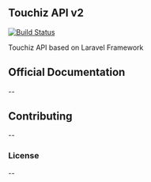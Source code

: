 ## Touchiz API v2

[![Build Status](https://travis-ci.org/mihajah/TCZ_ApiV2.svg?branch=master)](https://travis-ci.org/mihajah/TCZ_ApiV2)

Touchiz API based on Laravel Framework

## Official Documentation

--

## Contributing

--

### License

--
